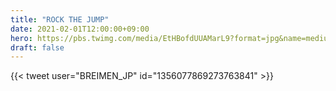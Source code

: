 ```yaml
---
title: "ROCK THE JUMP"
date: 2021-02-01T12:00:00+09:00
hero: https://pbs.twimg.com/media/EtHBofdUUAMarL9?format=jpg&name=medium
draft: false
---
```


{{< tweet user="BREIMEN_JP" id="1356077869273763841" >}}
